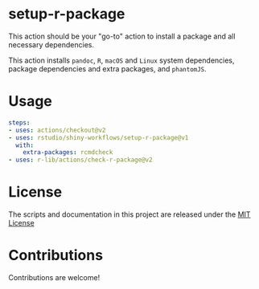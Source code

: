 # setup-r-package

<!-- [![RStudio community](https://img.shields.io/badge/community-github--actions-blue?style=social&logo=rstudio&logoColor=75AADB)](https://community.rstudio.com/new-topic?category=Package%20development&tags=github-actions) -->

This action should be your "go-to" action to install a package and all necessary dependencies.

This action installs `pandoc`, `R`, `macOS` and `Linux` system dependencies, package dependencies and extra packages, and `phantomJS`.



# Usage

```yaml
steps:
- uses: actions/checkout@v2
- uses: rstudio/shiny-workflows/setup-r-package@v1
  with:
    extra-packages: rcmdcheck
- uses: r-lib/actions/check-r-package@v2
```

# License

The scripts and documentation in this project are released under the [MIT License](LICENSE)

# Contributions

Contributions are welcome!
